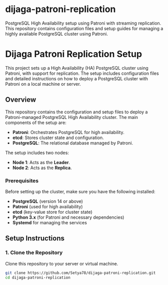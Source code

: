 # dijaga-patroni-replication
PostgreSQL High Availability setup using Patroni with streaming replication.  This repository contains configuration files and setup guides for managing  a highly available PostgreSQL cluster using Patroni.

# Dijaga Patroni Replication Setup

This project sets up a High Availability (HA) PostgreSQL cluster using Patroni, with support for replication. The setup includes configuration files and detailed instructions on how to deploy a PostgreSQL cluster with Patroni on a local machine or server.

## Overview

This repository contains the configuration and setup files to deploy a Patroni-managed PostgreSQL High Availability cluster. The main components of the setup are:
- **Patroni**: Orchestrates PostgreSQL for high availability.
- **etcd**: Stores cluster state and configuration.
- **PostgreSQL**: The relational database managed by Patroni.

The setup includes two nodes:
- **Node 1**: Acts as the **Leader**.
- **Node 2**: Acts as the **Replica**.

### Prerequisites

Before setting up the cluster, make sure you have the following installed:
- **PostgreSQL** (version 14 or above)
- **Patroni** (used for high availability)
- **etcd** (key-value store for cluster state)
- **Python 3.x** (for Patroni and necessary dependencies)
- **Systemd** for managing the services

## Setup Instructions

### 1. Clone the Repository

Clone this repository to your server or virtual machine.

```bash
git clone https://github.com/Setya78/dijaga-patroni-replication.git
cd dijaga-patroni-replication
